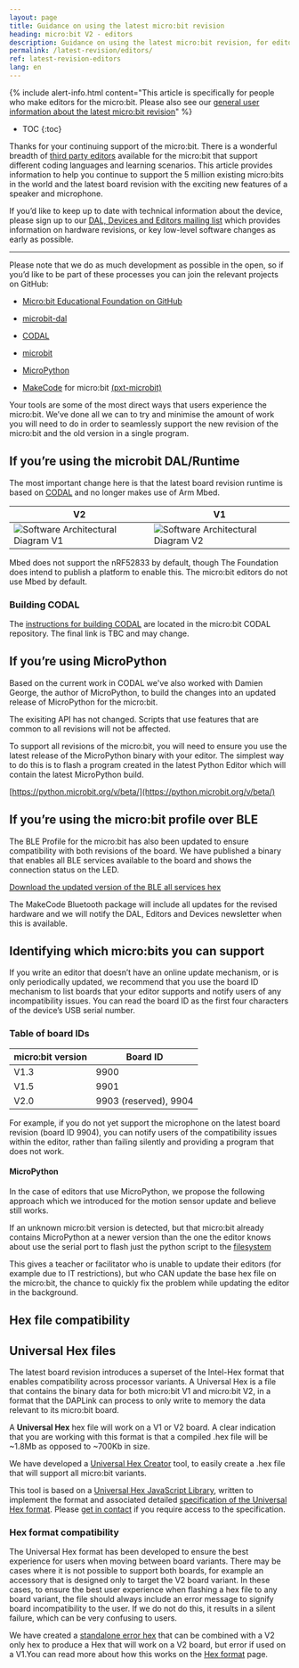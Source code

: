 ```yaml
---
layout: page
title: Guidance on using the latest micro:bit revision
heading: micro:bit V2 - editors
description: Guidance on using the latest micro:bit revision, for editor developers
permalink: /latest-revision/editors/
ref: latest-revision-editors
lang: en
---
```


{% include alert-info.html content="This article is specifically for people who make editors for the micro:bit. Please also see our [general user information about the latest micro:bit revision](../)" %}

* TOC
{:toc}

Thanks for your continuing support of the micro:bit. There is a wonderful  breadth of [third party editors](https://microbit.org/code/#other-editors) available for the micro:bit that support different coding languages and learning scenarios. This article provides information to help you continue to support the 5 million existing micro:bits in the world and the latest board revision with the exciting new features of a speaker and microphone.

If you’d like to keep up to date with technical information about the device, please sign up to our [DAL, Devices and Editors mailing list](http://eepurl.com/dyRx-v) which provides information on hardware revisions, or key low-level software changes as early as possible.

----------

Please note that we do as much development as possible in the open, so if you’d like to be part of these processes you can join the relevant projects on GitHub:

- [Micro:bit Educational Foundation on GitHub](https://github.com/microbit-foundation)

- [microbit-dal](https://github.com/lancaster-university/microbit-dal)

- [CODAL](https://github.com/microbit-foundation/codal/)

- [microbit](https://github.com/lancaster-university/microbit)

- [MicroPython](https://github.com/bbcmicrobit/micropython)

- [MakeCode](https://github.com/Microsoft/pxt) for micro:bit [(pxt-microbit)](https://github.com/Microsoft/pxt-microbit)

Your tools are some of the most direct ways that users experience the micro:bit. We’ve done all we can to try and minimise the amount of work you will need to do in order to seamlessly support the new revision of the micro:bit and the old version in a single program.

## If you’re using the microbit DAL/Runtime

The most important change here is that the latest board revision runtime is based on [CODAL](https://lancaster-university.github.io/codal/) and no longer makes use of Arm Mbed.

| V2   | V1
| ---- | ---- 
|![Software Architectural Diagram V1](/docs/software/assets/software-overview-v2.svg) | ![Software Architectural Diagram V2](/docs/software/assets/software-overview.svg)

Mbed does not support the nRF52833 by default, though The Foundation does intend to publish a platform to enable this. The micro:bit editors do not use Mbed by default.

### Building CODAL

The [instructions for building CODAL](https://github.com/microbit-foundation/codal/blob/master/mb-build-instructions.md) are located in the micro:bit CODAL repository. The final link is TBC and may change.

## If you’re using MicroPython

Based on the current work in CODAL we've also worked with Damien George, the author of MicroPython, to build the changes into an updated release of MicroPython for the micro:bit.

The exisiting API has not changed. Scripts that use features that are common to all revisions will not be affected.

To support all revisions of the micro:bit, you will need to ensure you use the latest release of the MicroPython binary with your editor. The simplest way to do this is to flash a program created in the latest Python Editor which will contain the latest MicroPython build.

[https://python.microbit.org/v/beta/](https://python.microbit.org/v/beta/)

## If you’re using the micro:bit profile over BLE

The BLE Profile for the micro:bit has also been updated to ensure compatibility with both revisions of the board. We have published a binary that enables all BLE services available to the board and shows the connection status on the LED.

 [Download the updated version of the BLE all services hex](/docs/latest-revision/assets/bluetooth-services.hex)

The MakeCode Bluetooth package will  include all updates for the revised hardware and we will notify the DAL, Editors and Devices newsletter when this is available.

## Identifying which micro:bits you can support

If you write an editor that doesn’t have an online update mechanism, or is only periodically updated, we recommend that you use the board ID mechanism to list boards that your editor supports and notify users of any incompatibility issues. You can read the board ID as the first four characters of the device’s USB serial number.

### Table of board IDs

| micro:bit version | Board ID              |
| ----------------- | --------------------- |
| V1.3              | 9900                  |
| V1.5              | 9901                  |
| V2.0              | 9903 (reserved), 9904 |

For example, if you do not yet support the microphone on the latest board revision (board ID 9904), you can notify users of the compatibility issues within the editor, rather than failing silently and providing a program that does not work.

#### MicroPython

In the case of editors that use MicroPython, we propose the following approach which we introduced for the motion sensor update and believe still works.

If an unknown micro:bit version is detected, but that micro:bit already contains MicroPython at a newer version than the one the editor knows about use the serial port to flash just the python script to the [filesystem](https://bbcmicrobitmicropython.readthedocs.io/en/latest/filesystem.html)

This gives a teacher or facilitator who is unable to update their editors (for example due to IT restrictions), but who CAN update the base hex file on the micro:bit, the chance to quickly fix the problem while updating the editor in the background.

## Hex file compatibility

## Universal Hex files

The latest board revision introduces a superset of the Intel-Hex format that enables compatibility across processor variants. A Universal Hex is a file that contains the binary data for both micro:bit <span class="v1">V1</span> and micro:bit <span class="v2">V2</span>, in a format that the DAPLink can process to only write to memory the data relevant to its micro:bit board.

A **Universal Hex** hex file will work on a V1 or V2 board.
A clear indication that you are working with this format is that a compiled .hex file will be ~1.8Mb as opposed to ~700Kb in size.

We have developed a [Universal Hex Creator](../../software/universal-hex-creator) tool, to easily create a .hex file that will support all micro:bit variants.

This tool is based on a [Universal Hex JavaScript Library](https://github.com/microbit-foundation/microbit-universal-hex), written to implement the format and associated detailed [specification of the Universal Hex format](https://github.com/microbit-foundation/spec-universal-hex).  Please [get in contact](mailto:support@microbit.org?subject=Request%20for%20access%20to%20Universal%20hex&20spec&body=Name%3A%0D%0A%0D%0AGitHub%20ID%3A) if you require access to the specification.

### Hex format compatibility

The Universal Hex format has been developed to ensure the best experience for users when moving between board variants. There may be cases where it is not possible to support both boards, for example an accessory that is designed only to target the V2 board variant. In these cases, to ensure the best user experience when flashing a hex file to any board variant, the file should always include an error message to signify board incompatibility to the user. If we do not do this, it results in a silent failure, which can be very confusing to users.

We have created a [standalone error hex](/docs/software/assets/stand-alone-error-v1.hex) that can be combined with a V2 only hex to produce a Hex that will work on a V2 board, but error if used on a V1.You can read more about how this works on the [Hex format](../../software/hex-format/) page.
